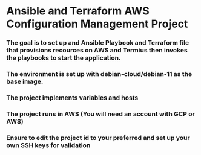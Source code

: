 # **Ansible and Terraform AWS Configuration Management Project**

### The goal is to set up and Ansible Playbook and Terraform file that provisions recources on AWS and Termius then  invokes the playbooks to start the application.

### The environment is set up with debian-cloud/debian-11 as the base image.

### The project implements variables and hosts

### The project runs in AWS (You will need an account with GCP or AWS)

### Ensure to edit the project id to your preferred and set up your own SSH keys for validation
